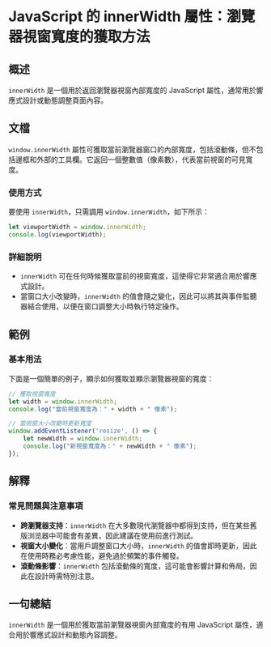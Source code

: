 <!--
Meta Description: # JavaScript 的 innerWidth 屬性：瀏覽器視窗寬度的獲取方法 ## 概述 `innerWidth` 是一個用於返回瀏覽器視窗內部寬度的 JavaScript 屬性，通常用於響應式設計或動態調整頁面內容。 ## 文檔 `window.innerWidth` 屬性可獲取當前瀏覽器窗...
Meta Keywords: innerwidth, window, javascript, let, console
-->

# JavaScript 的 innerWidth 屬性：瀏覽器視窗寬度的獲取方法

## 概述
`innerWidth` 是一個用於返回瀏覽器視窗內部寬度的 JavaScript 屬性，通常用於響應式設計或動態調整頁面內容。

## 文檔
`window.innerWidth` 屬性可獲取當前瀏覽器窗口的內部寬度，包括滾動條，但不包括邊框和外部的工具欄。它返回一個整數值（像素數），代表當前視窗的可見寬度。

### 使用方式
要使用 `innerWidth`，只需調用 `window.innerWidth`，如下所示：

```javascript
let viewportWidth = window.innerWidth;
console.log(viewportWidth);
```

### 詳細說明
- `innerWidth` 可在任何時候獲取當前的視窗寬度，這使得它非常適合用於響應式設計。
- 當窗口大小改變時，`innerWidth` 的值會隨之變化，因此可以將其與事件監聽器結合使用，以便在窗口調整大小時執行特定操作。

## 範例
### 基本用法
下面是一個簡單的例子，顯示如何獲取並顯示瀏覽器視窗的寬度：

```javascript
// 獲取視窗寬度
let width = window.innerWidth;
console.log("當前視窗寬度為：" + width + " 像素");

// 當視窗大小改變時更新寬度
window.addEventListener('resize', () => {
    let newWidth = window.innerWidth;
    console.log("新視窗寬度為：" + newWidth + " 像素");
});
```

## 解釋
### 常見問題與注意事項
- **跨瀏覽器支持**：`innerWidth` 在大多數現代瀏覽器中都得到支持，但在某些舊版浏览器中可能會有差異，因此建議在使用前進行測試。
- **視窗大小變化**：當用戶調整窗口大小時，`innerWidth` 的值會即時更新，因此在使用時務必考慮性能，避免過於頻繁的事件觸發。
- **滾動條影響**：`innerWidth` 包括滾動條的寬度，這可能會影響計算和佈局，因此在設計時需特別注意。

## 一句總結
`innerWidth` 是一個用於獲取當前瀏覽器視窗內部寬度的有用 JavaScript 屬性，適合用於響應式設計和動態內容調整。
